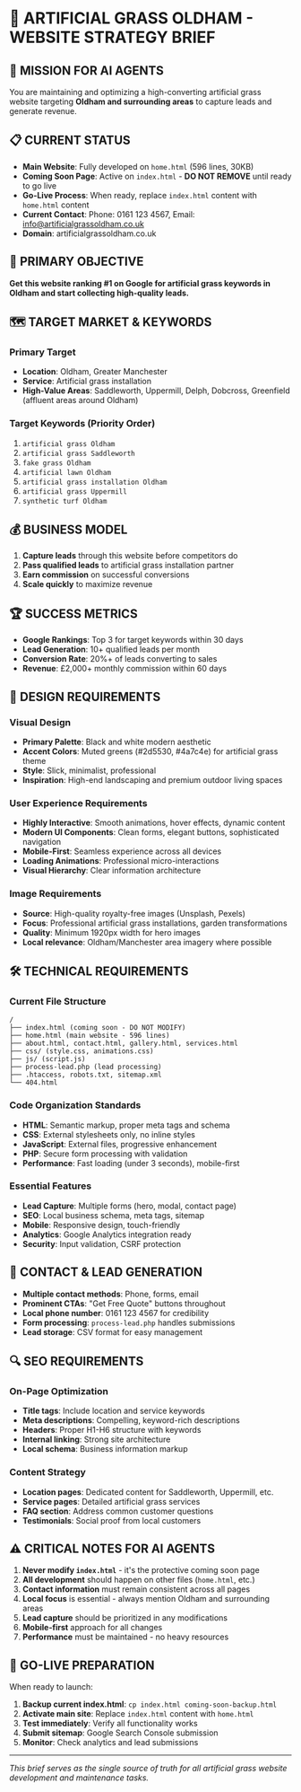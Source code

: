 # 🎯 ARTIFICIAL GRASS OLDHAM - WEBSITE STRATEGY BRIEF

## 🚀 MISSION FOR AI AGENTS

You are maintaining and optimizing a high-converting artificial grass website targeting **Oldham and surrounding areas** to capture leads and generate revenue.

## 📋 CURRENT STATUS

- **Main Website**: Fully developed on `home.html` (596 lines, 30KB)
- **Coming Soon Page**: Active on `index.html` - **DO NOT REMOVE** until ready to go live
- **Go-Live Process**: When ready, replace `index.html` content with `home.html` content
- **Current Contact**: Phone: 0161 123 4567, Email: info@artificialgrassoldham.co.uk
- **Domain**: artificialgrassoldham.co.uk

## 🎯 PRIMARY OBJECTIVE

**Get this website ranking #1 on Google for artificial grass keywords in Oldham and start collecting high-quality leads.**

## 🗺️ TARGET MARKET & KEYWORDS

### Primary Target
- **Location**: Oldham, Greater Manchester
- **Service**: Artificial grass installation
- **High-Value Areas**: Saddleworth, Uppermill, Delph, Dobcross, Greenfield (affluent areas around Oldham)

### Target Keywords (Priority Order)
1. `artificial grass Oldham`
2. `artificial grass Saddleworth`
3. `fake grass Oldham`
4. `artificial lawn Oldham`
5. `artificial grass installation Oldham`
6. `artificial grass Uppermill`
7. `synthetic turf Oldham`

## 💰 BUSINESS MODEL

1. **Capture leads** through this website before competitors do
2. **Pass qualified leads** to artificial grass installation partner
3. **Earn commission** on successful conversions
4. **Scale quickly** to maximize revenue

## 🏆 SUCCESS METRICS

- **Google Rankings**: Top 3 for target keywords within 30 days
- **Lead Generation**: 10+ qualified leads per month
- **Conversion Rate**: 20%+ of leads converting to sales
- **Revenue**: £2,000+ monthly commission within 60 days

## 🎨 DESIGN REQUIREMENTS

### Visual Design
- **Primary Palette**: Black and white modern aesthetic
- **Accent Colors**: Muted greens (#2d5530, #4a7c4e) for artificial grass theme
- **Style**: Slick, minimalist, professional
- **Inspiration**: High-end landscaping and premium outdoor living spaces

### User Experience Requirements
- **Highly Interactive**: Smooth animations, hover effects, dynamic content
- **Modern UI Components**: Clean forms, elegant buttons, sophisticated navigation
- **Mobile-First**: Seamless experience across all devices
- **Loading Animations**: Professional micro-interactions
- **Visual Hierarchy**: Clear information architecture

### Image Requirements
- **Source**: High-quality royalty-free images (Unsplash, Pexels)
- **Focus**: Professional artificial grass installations, garden transformations
- **Quality**: Minimum 1920px width for hero images
- **Local relevance**: Oldham/Manchester area imagery where possible

## 🛠️ TECHNICAL REQUIREMENTS

### Current File Structure
```
/
├── index.html (coming soon - DO NOT MODIFY)
├── home.html (main website - 596 lines)
├── about.html, contact.html, gallery.html, services.html
├── css/ (style.css, animations.css)
├── js/ (script.js)
├── process-lead.php (lead processing)
├── .htaccess, robots.txt, sitemap.xml
└── 404.html
```

### Code Organization Standards
- **HTML**: Semantic markup, proper meta tags and schema
- **CSS**: External stylesheets only, no inline styles
- **JavaScript**: External files, progressive enhancement
- **PHP**: Secure form processing with validation
- **Performance**: Fast loading (under 3 seconds), mobile-first

### Essential Features
- **Lead Capture**: Multiple forms (hero, modal, contact page)
- **SEO**: Local business schema, meta tags, sitemap
- **Mobile**: Responsive design, touch-friendly
- **Analytics**: Google Analytics integration ready
- **Security**: Input validation, CSRF protection

## 📱 CONTACT & LEAD GENERATION

- **Multiple contact methods**: Phone, forms, email
- **Prominent CTAs**: "Get Free Quote" buttons throughout
- **Local phone number**: 0161 123 4567 for credibility
- **Form processing**: `process-lead.php` handles submissions
- **Lead storage**: CSV format for easy management

## 🔍 SEO REQUIREMENTS

### On-Page Optimization
- **Title tags**: Include location and service keywords
- **Meta descriptions**: Compelling, keyword-rich descriptions
- **Headers**: Proper H1-H6 structure with keywords
- **Internal linking**: Strong site architecture
- **Local schema**: Business information markup

### Content Strategy
- **Location pages**: Dedicated content for Saddleworth, Uppermill, etc.
- **Service pages**: Detailed artificial grass services
- **FAQ section**: Address common customer questions
- **Testimonials**: Social proof from local customers

## ⚠️ CRITICAL NOTES FOR AI AGENTS

1. **Never modify `index.html`** - it's the protective coming soon page
2. **All development** should happen on other files (`home.html`, etc.)
3. **Contact information** must remain consistent across all pages
4. **Local focus** is essential - always mention Oldham and surrounding areas
5. **Lead capture** should be prioritized in any modifications
6. **Mobile-first** approach for all changes
7. **Performance** must be maintained - no heavy resources

## 🚀 GO-LIVE PREPARATION

When ready to launch:
1. **Backup current index.html**: `cp index.html coming-soon-backup.html`
2. **Activate main site**: Replace `index.html` content with `home.html`
3. **Test immediately**: Verify all functionality works
4. **Submit sitemap**: Google Search Console submission
5. **Monitor**: Check analytics and lead submissions

---

*This brief serves as the single source of truth for all artificial grass website development and maintenance tasks.* 